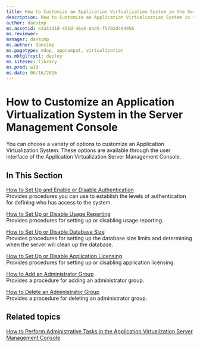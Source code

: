 ```yaml
---
title: How to Customize an Application Virtualization System in the Server Management Console
description: How to Customize an Application Virtualization System in the Server Management Console
author: dansimp
ms.assetid: e3a51d1d-451d-46a5-8ae5-f5792d49495b
ms.reviewer: 
manager: dansimp
ms.author: dansimp
ms.pagetype: mdop, appcompat, virtualization
ms.mktglfcycl: deploy
ms.sitesec: library
ms.prod: w10
ms.date: 06/16/2016
---
```



# How to Customize an Application Virtualization System in the Server Management Console


You can choose a variety of options to customize an Application Virtualization System. These options are available through the user interface of the Application Virtualization Server Management Console.

## In This Section


<a href="" id="how-to-set-up-and-enable-or-disable-authentication"></a>[How to Set Up and Enable or Disable Authentication](how-to-set-up-and-enable-or-disable-authentication.md)  
Provides procedures you can use to establish the levels of authentication for defining who has access to the system.

<a href="" id="how-to-set-up-or-disable-usage-reporting"></a>[How to Set Up or Disable Usage Reporting](how-to-set-up-or-disable-usage-reporting.md)  
Provides procedures for setting up or disabling usage reporting.

<a href="" id="how-to-set-up-or-disable-database-size"></a>[How to Set Up or Disable Database Size](how-to-set-up-or-disable-database-size.md)  
Provides procedures for setting up the database size limits and determining when the server will clean up the database.

<a href="" id="how-to-set-up-or-disable-application-licensing"></a>[How to Set Up or Disable Application Licensing](how-to-set-up-or-disable-application-licensing.md)  
Provides procedures for setting up or disabling application licensing.

<a href="" id="how-to-add-an-administrator-group"></a>[How to Add an Administrator Group](how-to-add-an-administrator-group.md)  
Provides a procedure for adding an administrator group.

<a href="" id="how-to-delete-an-administrator-group"></a>[How to Delete an Administrator Group](how-to-delete-an-administrator-group.md)  
Provides a procedure for deleting an administrator group.

## Related topics


[How to Perform Administrative Tasks in the Application Virtualization Server Management Console](how-to-perform-administrative-tasks-in-the-application-virtualization-server-management-console.md)

 

 





